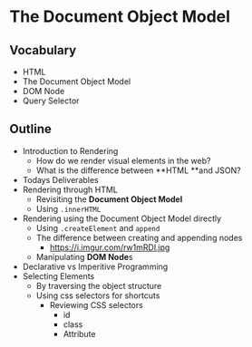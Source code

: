 # The Document Object Model

## Vocabulary

- HTML
- The Document Object Model
- DOM Node
- Query Selector

## Outline

- Introduction to Rendering
  - How do we render visual elements in the web?
  - What is the difference between **HTML **and JSON?
- Todays Deliverables
- Rendering through HTML
  - Revisiting the **Document Object Model**
  - Using `.innerHTML`
- Rendering using the Document Object Model directly
  - Using `.createElement` and `append`
  - The difference between creating and appending nodes
    - https://i.imgur.com/rw1mRDl.jpg
  - Manipulating **DOM Node**s
- Declarative vs Imperitive Programming
- Selecting Elements
  - By traversing the object structure
  - Using css selectors for shortcuts
    - Reviewing CSS selectors
      - id
      - class
      - Attribute
